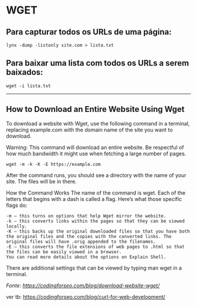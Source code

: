 # WGET 

## Para capturar todos os URLs de uma página:
	lynx -dump -listonly site.com > lista.txt


## Para baixar uma lista com todos os URLs a serem baixados:
	wget -i lista.txt
	


---

## How to Download an Entire Website Using Wget

To download a website with Wget, use the following command in a terminal, replacing example.com with the domain name of the site you want to download.

Warning: This command will download an entire website. Be respectful of how much bandwidth it might use when fetching a large number of pages.

`wget -m -k -K -E https://example.com`

After the command runs, you should see a directory with the name of your site. The files will be in there.

How the Command Works
The name of the command is wget. Each of the letters that begins with a dash is called a flag. Here’s what those specific flags do:

	-m — this turns on options that help Wget mirror the website.
	-k — this converts links within the pages so that they can be viewed locally.
	-K — this backs up the original downloaded files so that you have both the original files and the copies with the converted links. The original files will have .orig appended to the filenames.
	-E — this converts the file extensions of web pages to .html so that the files can be easily viewed in a browser.
	You can read more details about the options on Explain Shell.

There are additional settings that can be viewed by typing man wget in a terminal.

_Fonte: https://codingforseo.com/blog/download-website-wget/_


ver tb: 
https://codingforseo.com/blog/curl-for-web-development/

